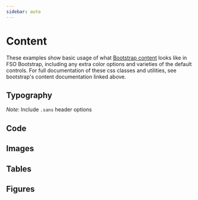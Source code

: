 ```yaml
---
sidebar: auto
---
```


# Content

These examples show basic usage of what [Bootstrap content](http://getbootstrap.com/docs/4.1/content/reboot/) looks like in FSO Bootstrap, including any extra color options and varieties of the default controls. For full documentation of these css classes and utilities, see bootstrap's content documentation linked above.

## Typography

*Note*: Include `.sans` header options

## Code

## Images

## Tables

## Figures
